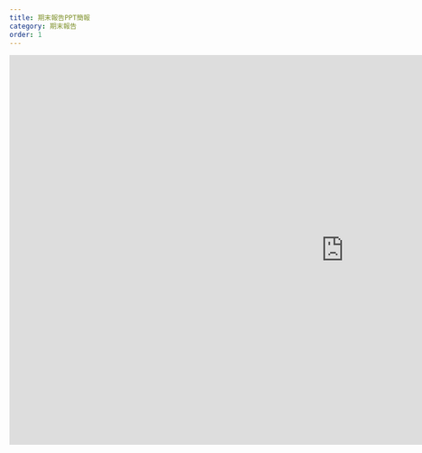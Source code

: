 ```yaml
---
title: 期末報告PPT簡報
category: 期末報告
order: 1
---
```

<iframe src="https://365nthu-my.sharepoint.com/personal/107072207_office365_nthu_edu_tw/_layouts/15/Doc.aspx?sourcedoc={e66e576a-61d5-4f5c-bccc-c585dcf963f0}&amp;action=embedview&amp;wdAr=1.7777777777777777" width= "1186px" height= "691px" frameborder="0">這是清華大學投資學第九組簡報。</iframe>